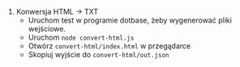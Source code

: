 
1. Konwersja HTML -> TXT
    * Uruchom test w programie dotbase, żeby wygenerować pliki wejściowe.
    * Uruchom `node convert-html.js`
    * Otwórz `convert-html/index.html` w przegądarce
    * Skopiuj wyjście do `convert-html/out.json`
